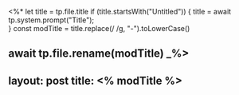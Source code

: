<%*
  let title = tp.file.title
  if (title.startsWith("Untitled")) {
    title = await tp.system.prompt("Title");  
  } 
  const modTitle = title.replace(/ /g, "-").toLowerCase()

  await tp.file.rename(modTitle)
_%>
---
layout: post
title:  <% modTitle %>
---